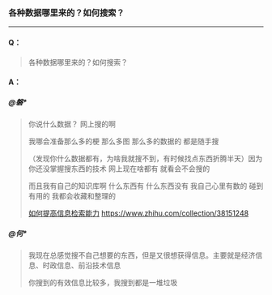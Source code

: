 ### 各种数据哪里来的？如何搜索？

---

#### Q：
> 各种数据哪里来的？如何搜索？

#### A：
##### @磐*
> 你说什么数据？ 网上搜的啊
>
> 我哪会准备那么多的梗 那么多图 那么多的数据的 都是随手搜
>
> （发现你什么数据都有，为啥我就搜不到，有时候找点东西折腾半天）因为你还没掌握搜东西的技术 网上现在啥都有 就看会不会搜的
>
> 而且我有自己的知识库啊  什么东西有 什么东西没有 我自己心里有数的 碰到有用的 我都会收藏和整理的
>
> [如何提高信息检索能力](https://www.zhihu.com/collection/38151248) https://www.zhihu.com/collection/38151248

##### @何*
> 我现在总感觉搜不自己想要的东西，但是又很想获得信息。主要就是经济信息、时政信息、前沿技术信息
>
> 你搜到的有效信息比较多，我搜到都是一堆垃圾
